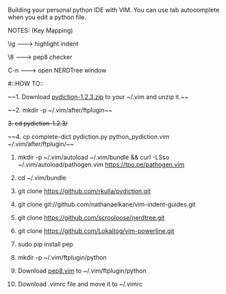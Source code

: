 Building your personal python IDE with VIM.
You can use tab autocomplete when you edit a python file.

NOTES: (Key Mapping)

\ig ---> highlight indent

\8  ---> pep8 checker

C-n ---> open NERDTree window

#::HOW TO::

~~1. Download [pydiction-1.2.3.zip](http://www.vim.org/scripts/download_script.php?src_id=21842) to your ~/.vim and unzip it.~~

~~2. mkdir -p ~/.vim/after/ftplugin~~

~~3. cd pydiction-1.2.3/~~

~~4. cp complete-dict pydiction.py python_pydiction.vim ~/.vim/after/ftplugin/~~

1. mkdir -p ~/.vim/autoload ~/.vim/bundle && curl -LSso ~/.vim/autoload/pathogen.vim https://tpo.pe/pathogen.vim

2. cd ~/.vim/bundle

3. git clone https://github.com/rkulla/pydiction.git 

4. git clone git://github.com/nathanaelkane/vim-indent-guides.git

5. git clone https://github.com/scrooloose/nerdtree.git

6. git clone https://github.com/Lokaltog/vim-powerline.git

7. sudo pip install pep

8. mkdir -p  ~/.vim/ftplugin/python  

9. Download [pep8.vim](http://www.vim.org/scripts/download_script.php?src_id=14366) to ~/.vim/ftplugin/python

10. Download .vimrc file and move it to ~/.vimrc
